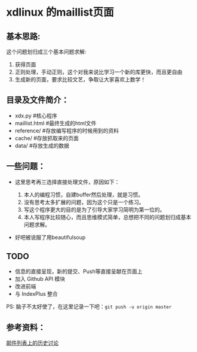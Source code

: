xdlinux 的maillist页面
===

基本思路:
---
这个问题划归成三个基本问题求解:

1. 获得页面
2. 正则处理，手动正则，这个对我来说比学习一个新的库更快，而且更自由
3. 生成新的页面，要求比较文艺，争取让大家喜欢上数学！

目录及文件简介：
---
* xdx.py        #核心程序
* maillist.html  #最终生成的html文件
* reference/     #存放编写程序的时候用到的资料
* cache/         #存放抓取来的页面
* data/          #存放生成的数据


一些问题：
---
* 这里思考再三选择直接处理文件，原因如下：
    1. 本人的编程习惯，自建buffer然后处理，就是习惯。
    2. 没有思考太多扩展的问题，因为这个只是一个练习。
    3. 写这个程序更大的目的是为了引导大家学习简明为第一位的。
    4. 本人写程序比较随心，而且思维模式简单，总想把不同的问题划归成基本问题求解。

* 好吧被说服了用beautifulsoup

TODO
---
* 信息的直接呈现，新的提交、Push等直接呈献在页面上
* 加入 Github API 模块
* 改进前端
* 与 IndexPlus 整合

PS: 脑子不太好使了，在这里记录一下吧：`git push -u origin master`

参考资料：
---
[邮件列表上的历史讨论](https://groups.google.com/forum/#!msg/xidian_linux/Ntl-5XZ7_JQ/MWXLvCVZQv0J)
